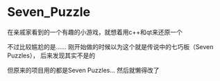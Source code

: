 # Seven_Puzzle
在亲戚家看到的一个有趣的小游戏，就想着用c++和qt来还原一个

不过比较尴尬的是……
刚开始做的时候以为这个就是传说中的七巧板（Seven Puzzles），
后来发现其实不是的

但原来的项目用的都是Seven Puzzles...
然后就懒得改了
